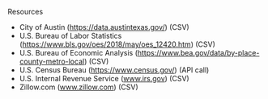 Resources
- City of Austin (https://data.austintexas.gov/) (CSV)
- U.S. Bureau of Labor Statistics (https://www.bls.gov/oes/2018/may/oes_12420.htm) (CSV)
- U.S. Bureau of Economic Analysis (https://www.bea.gov/data/by-place-county-metro-local) (CSV)
- U.S. Census Bureau (https://www.census.gov/) (API call)
- U.S. Internal Revenue Service (www.irs.gov) (CSV)
- Zillow.com (www.zillow.com) (CSV)
